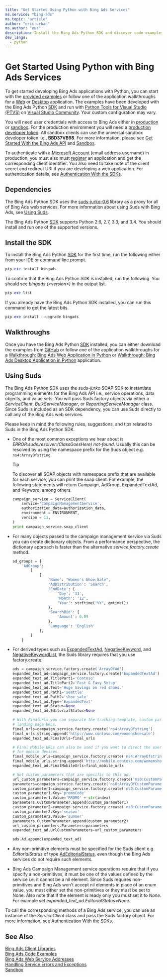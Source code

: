 ```yaml
---
title: "Get Started Using Python with Bing Ads Services"
ms.service: "bing-ads"
ms.topic: "article"
author: "eric-urban"
ms.author: "eur"
description: Install the Bing Ads Python SDK and discover code examples.
dev_langs:
  - python
---
```

# Get Started Using Python with Bing Ads Services
To get started developing Bing Ads applications with Python, you can start with the [provided examples](code-examples.md) or follow one of the application walkthroughs for a [Web](walkthrough-web-application-python.md) or [Desktop](walkthrough-desktop-application-python.md) application. The examples have been developed with the Bing Ads Python [SDK](client-libraries.md) and run with [Python Tools for Visual Studio (PTVS)](http://pytools.codeplex.com/) on [Visual Studio Community](https://www.visualstudio.com/vs/community/). Your custom configuration may vary.

You will need user credentials with access to Bing Ads either in [production](https://secure.bingads.microsoft.com/) or [sandbox](https://secure.sandbox.bingads.microsoft.com/Auth?EnvContext=Sandbox). For the production environment you will need a [production developer token](get-started.md#get-developer-token). All sandbox clients can use the universal sandbox developer token i.e., **BBD37VB98**. For more information, please see [Get Started With the Bing Ads API](get-started.md) and [Sandbox](sandbox.md).

To authenticate with a [Microsoft Account](https://account.microsoft.com/account) (email address username) in production, you must also must [register](authentication-oauth.md#registerapplication) an application and get the corresponding client identifier. You also need to take note of the client secret and redirect URI if you are developing a web application. For authentication details, see [Authentication With the SDKs](sdk-authentication.md#oauth).

## <a name="dependencies"></a> Dependencies
The Bing Ads Python SDK uses the [suds-jurko-0.6](https://bitbucket.org/jurko/suds) library as a proxy for all of Bing Ads web services. For more information about using Suds with Bing Ads, see [Using Suds](#suds).

The Bing Ads Python [SDK](client-libraries.md) supports Python 2.6, 2.7, 3.3, and 3.4. You should install and run one of the supported versions.

## <a name="installation"></a>Install the SDK
To install the Bing Ads Python [SDK](client-libraries.md) for the first time, run the following either from your IDE or command line prompt.

```powershell
pip.exe install bingads
```
To confirm that the Bing Ads Python SDK is installed, run the following. You should see *bingads (&lt;version&gt;)* in the output list.

```powershell
pip.exe list
```
If you already have the Bing Ads Python SDK installed, you can run this command to get the latest bits.

```powershell
pip.exe install --upgrade bingads
```

## <a name="walkthrough"></a>Walkthroughs
Once you have the Bing Ads Python [SDK](client-libraries.md) installed, you can either download the examples from [GitHub](https://github.com/BingAds/BingAds-Python-SDK) or follow one of the application walkthroughs for a [Walkthrough: Bing Ads Web Application in Python](walkthrough-web-application-python.md) or [Walkthrough: Bing Ads Desktop Application in Python](walkthrough-desktop-application-python.md) application.

## <a name="suds"></a>Using Suds
The Bing Ads Python SDK uses the *suds-jurko* SOAP SDK to instantiate programming elements for the Bing Ads API i.e., service operations, data objects, and value sets. You will pass Suds factory objects via either a *ServiceClient*, *BulkServiceManager*, or *ReportingServiceManager* class. Since Suds is included as an SDK dependency, you can use Suds directly to call any of the Bing Ads web services.

Please keep in mind the following rules, suggestions, and tips related to Suds in the Bing Ads Python SDK.

- One of the most common exceptions we hear about is *ERROR:suds.resolver:(ClassGoesHere) not-found*. Usually this can be resolved by using the namespace prefix for the Suds object e.g. `ns4:ArrayOfstring`. 
  > [!TIP]
  > To discover all SOAP objects with namespace prefix that are available for each service, you can print the soap client. For example, the following statements will return Campaign, AdGroup, ExpandedTextAd, and Keyword, among others.
    
  ```python
  campaign_service = ServiceClient(
      service='CampaignManagementService', 
      authorization_data=authorization_data, 
      environment = ENVIRONMENT,
      version = 11,
  )
  print campaign_service.soap_client
  ```

- For many objects passed to the campaign management service via Suds you can create dictionary objects. From a performance perspective, the dictionary approach is faster than the alternative *service.factory.create* method.

  ```python
  ad_groups = {
      'AdGroup':
          [
              {
                  'Name': "Women's Shoe Sale",
                  'AdDistribution': 'Search',
                  'EndDate': {
                      'Day': '31',
                      'Month': '12',
                      'Year': strftime("%Y", gmtime())
                  },
                  'SearchBid': {
                      'Amount': 0.09
                  },
                  'Language': 'English'
              },
          ]
      }
  ```

- For derived types such as [ExpandedTextAd](../campaign-management-service/expandedtextad.md), [NegativeKeyword](../campaign-management-service/negativekeyword.md), and [NegativeKeywordList](../campaign-management-service/negativekeywordlist.md), the Suds library requires that you use factory.create.

  ```python
  ads = campaign_service.factory.create('ArrayOfAd')
  expanded_text_ad=campaign_service.factory.create('ExpandedTextAd')
  expanded_text_ad.TitlePart1='Contoso'
  expanded_text_ad.TitlePart2='Fast & Easy Setup'
  expanded_text_ad.Text='Huge Savings on red shoes.'
  expanded_text_ad.Path1='seattle'
  expanded_text_ad.Path2='shoe sale'
  expanded_text_ad.Type='ExpandedText'
  expanded_text_ad.Status=None
  expanded_text_ad.EditorialStatus=None

  # With FinalUrls you can separate the tracking template, custom parameters, and 
  # landing page URLs.
  final_urls=campaign_service.factory.create('ns4:ArrayOfstring')
  final_urls.string.append('http://www.contoso.com/womenshoesale')
  expanded_text_ad.FinalUrls=final_urls

  # Final Mobile URLs can also be used if you want to direct the user to a different page 
  # for mobile devices.
  final_mobile_urls=campaign_service.factory.create('ns4:ArrayOfstring')
  final_mobile_urls.string.append('http://mobile.contoso.com/womenshoesale')
  expanded_text_ad.FinalMobileUrls=final_mobile_urls

  # Set custom parameters that are specific to this ad.
  url_custom_parameters=campaign_service.factory.create('ns0:CustomParameters')
  parameters=campaign_service.factory.create('ns0:ArrayOfCustomParameter')
  custom_parameter1=campaign_service.factory.create('ns0:CustomParameter')
  custom_parameter1.Key='promoCode'
  custom_parameter1.Value='PROMO' + str(index)
  parameters.CustomParameter.append(custom_parameter1)
  custom_parameter2=campaign_service.factory.create('ns0:CustomParameter')
  custom_parameter2.Key='season'
  custom_parameter2.Value='summer'
  parameters.CustomParameter.append(custom_parameter2)
  url_custom_parameters.Parameters=parameters
  expanded_text_ad.UrlCustomParameters=url_custom_parameters

  ads.Ad.append(expanded_text_ad)
  ```

- Any non-primitive elements must be specified for the Suds client e.g. *EditorialStatus* of type [AdEditorialStatus](../campaign-management-service/adeditorialstatus.md), even though the Bing Ads services do not require such elements.

- Bing Ads Campaign Management service operations require that if you specify a non-primitives, it must be one of the values defined by the service i.e. it cannot be a nil element. Since Suds requires non-primitives and Bing Ads won't accept nil elements in place of an enum value, you must either set the non-primitives or they must be set to None. Also note that if the element is ready only you must set it to *None*. For example set *expanded_text_ad.EditorialStatus=None*. 

To call the corresponding methods of a Bing Ads service, you can use an instance of the *ServiceClient* class and pass the Suds factory object. For more information, see [Authentication With the SDKs](sdk-authentication.md#oauth).

## See Also
[Bing Ads Client Libraries](client-libraries.md)    
[Bing Ads Code Examples](code-examples.md)    
[Bing Ads Web Service Addresses](web-service-addresses.md)  
[Handling Service Errors and Exceptions](handle-service-errors-exceptions.md)  
[Sandbox](sandbox.md)  



